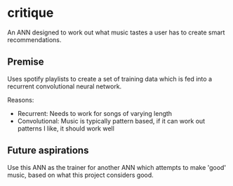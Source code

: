 # critique
An ANN designed to work out what music tastes a user has to create smart recommendations.

## Premise
Uses spotify playlists to create a set of training data which is fed into a recurrent convolutional neural network.

Reasons:
*   Recurrent: Needs to work for songs of varying length
*   Convolutional: Music is typically pattern based, if it can work out patterns I like, it should work well

## Future aspirations
Use this ANN as the trainer for another ANN which attempts to make 'good' music, based on what this project considers good.
